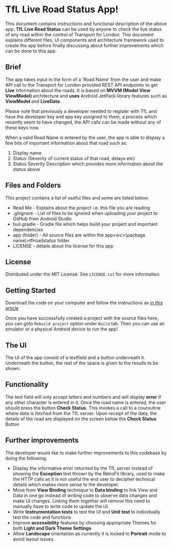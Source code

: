 # TfL Live Road Status App!This document contains instructions and functional description of the above app. **TfL Live Road Status** can be used by anyone to check the live status of any road within the control of Transport for London. This document explains different files, UI components and architecture framework used to create the app before finally discussing about further improvements which can be done to this app.## BriefThe app takes input in the form of a 'Road Name' from the user and make API call to the Transport for London provided REST API endpoints to get **Live** information about the roads. It is based on **MVVM (Model View ViewModel)** architecture and **uses** Android JetPack library features such as **ViewModel** and **LiveData**.Please note that previously a developer needed to register with TfL and have the developer key and app key assigned to them, a process which recently seem to have changed, the API calls can be made without any of these keys now.When a valid Road Name is entered by the user, the app is able to display a few bits of important information about that road such as:1) Display name2) Status (Severity of current status of that road, delays etc)3) Status Severity Description which provides more information about the status above## Files and FoldersThis project contains a list of useful files and some are listed below:* Read Me - Explains about the project i.e. this file you are reading* .gitignore - List of files to be ignored when uploading your project to GitHub from Android Studio* buil.gradle - Gradle file which helps build your project and important dependencies* app (folder) - All source files are within the app>src>(package name)>tflroadstatus folder* LICENSE - details about the license for this app## LicenseDistributed under the MIT License. See  `LICENSE.txt`  for more information.## Getting StartedDownload the code on your computer and follow the instructions as [in this article](https://www.geeksforgeeks.org/how-to-clone-android-project-from-github-in-android-studio/)Once you have successfully created a project with the source files here, you can goto `Rebuild project` option under  `Build` tab. Then you can use an emulator or a physical Android device to run the app!## The UIThe UI of the app consist of a textfield and a button underneath it. Underneath the button, the rest of the space is given to the results to be shown.## FunctionalityThe text field will only accept letters and numbers and will display **error** if any other character is entered in it. Once the road name is entered, the user should press the button **Check Status**. This invokes a call to a couroutine where data is fetched from the TfL server. Upon receipt of the data, the details of the road are displayed on the screen below the **Check Status** Button## Further improvementsThe developer would like to make further improvements to this codebase by doing the following:- Display the informative error returned by the TfL server instead of showing the **Exception** text thrown by the RetroFit library, used to make the HTTP calls as it is not useful the end user to decipher technical details which makes more sense to the developer.- Move from **View Binding** technique to **Data binding** to link View and Data in one go instead of writing code to observe data changes and make UI changes. Linking them together will remove this need to manually have to write code to update the UI.- Write **Instrumentation tests** to test the UI and **Unit test** to individually test the code and functions- Improve **accessibility** features by choosing appropriate Themes for both **Light and Dark Theme Settings**- Allow **Landscape** orientation as currently it is locked to **Portrait** mode to avoid layout issues. 